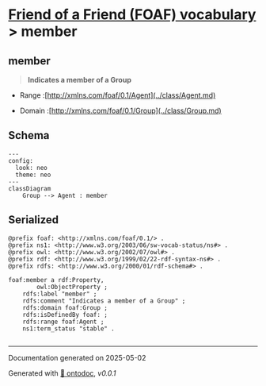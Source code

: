 # [Friend of a Friend (FOAF) vocabulary](../homepage.md) > member

## member

> **Indicates a member of a Group**

- Range :[http://xmlns.com/foaf/0.1/Agent](../class/Agent.md)

- Domain :[http://xmlns.com/foaf/0.1/Group](../class/Group.md)

## Schema

```mermaid
---
config:
  look: neo
  theme: neo
---
classDiagram
    Group --> Agent : member
```


## Serialized

```ttl
@prefix foaf: <http://xmlns.com/foaf/0.1/> .
@prefix ns1: <http://www.w3.org/2003/06/sw-vocab-status/ns#> .
@prefix owl: <http://www.w3.org/2002/07/owl#> .
@prefix rdf: <http://www.w3.org/1999/02/22-rdf-syntax-ns#> .
@prefix rdfs: <http://www.w3.org/2000/01/rdf-schema#> .

foaf:member a rdf:Property,
        owl:ObjectProperty ;
    rdfs:label "member" ;
    rdfs:comment "Indicates a member of a Group" ;
    rdfs:domain foaf:Group ;
    rdfs:isDefinedBy foaf: ;
    rdfs:range foaf:Agent ;
    ns1:term_status "stable" .


```

---

Documentation generated on 2025-05-02

Generated with [📑 ontodoc](https://github.com/StephaneBranly/ontodoc), *v0.0.1*